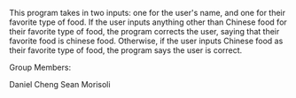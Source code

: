 This program takes in two inputs: one for the user's name, and one for their favorite type of food.
If the user inputs anything other than Chinese food for their favorite type of food, the program 
corrects the user, saying that their favorite food is chinese food. Otherwise, if the user inputs
Chinese food as their favorite type of food, the program says the user is correct.

Group Members:

Daniel Cheng
Sean Morisoli
